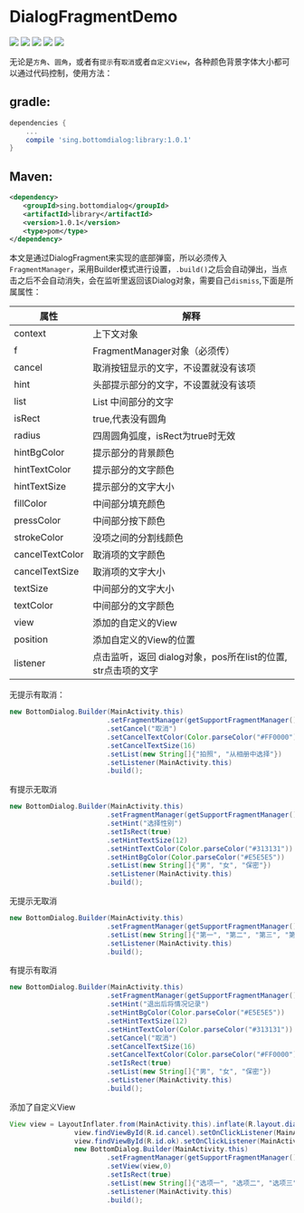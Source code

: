 # DialogFragmentDemo

![](./app/src/main/res/mipmap-xhdpi/demo01.png "") 
![](./app/src/main/res/mipmap-xhdpi/demo02.png "") 
![](./app/src/main/res/mipmap-xhdpi/demo03.png "") 
![](./app/src/main/res/mipmap-xhdpi/demo04.png "") 
![](./app/src/main/res/mipmap-xhdpi/demo05.png "") 

无论是`方角`、`圆角`，或者有`提示`有`取消`或者`自定义View`，各种颜色背景字体大小都可以通过代码控制，使用方法：

## gradle:

```groovy
dependencies {
    ...
    compile 'sing.bottomdialog:library:1.0.1'
}
```
## Maven:

```xml
<dependency>
　　<groupId>sing.bottomdialog</groupId>
　　<artifactId>library</artifactId>
　　<version>1.0.1</version>
　　<type>pom</type>
</dependency>
```

本文是通过DialogFragment来实现的底部弹窗，所以必须传入`FragmentManager`，采用Builder模式进行设置，`.build()`之后会自动弹出，当点击之后不会自动消失，会在监听里返回该Dialog对象，需要自己`dismiss`,下面是所属属性：

属性 | 解释
---- | ----
context | 上下文对象
f | FragmentManager对象（必须传）
cancel | 取消按钮显示的文字，不设置就没有该项
hint | 头部提示部分的文字，不设置就没有该项
list | List<String> 中间部分的文字
isRect | true,代表没有圆角
radius | 四周圆角弧度，isRect为true时无效
hintBgColor | 提示部分的背景颜色
hintTextColor | 提示部分的文字颜色
hintTextSize | 提示部分的文字大小
fillColor | 中间部分填充颜色
pressColor | 中间部分按下颜色
strokeColor | 没项之间的分割线颜色
cancelTextColor | 取消项的文字颜色
cancelTextSize | 取消项的文字大小
textSize | 中间部分的文字大小
textColor | 中间部分的文字颜色
view | 添加的自定义的View
position | 添加自定义的View的位置
listener | 点击监听，返回 dialog对象，pos所在list的位置, str点击项的文字

无提示有取消：

```JAVA
new BottomDialog.Builder(MainActivity.this)
                        .setFragmentManager(getSupportFragmentManager())
                        .setCancel("取消")
                        .setCancelTextColor(Color.parseColor("#FF0000"))
                        .setCancelTextSize(16)
                        .setList(new String[]{"拍照", "从相册中选择"})
                        .setListener(MainActivity.this)
                        .build();
```
有提示无取消

```JAVA
new BottomDialog.Builder(MainActivity.this)
                        .setFragmentManager(getSupportFragmentManager())
                        .setHint("选择性别")
                        .setIsRect(true)
                        .setHintTextSize(12)
                        .setHintTextColor(Color.parseColor("#313131"))
                        .setHintBgColor(Color.parseColor("#E5E5E5"))
                        .setList(new String[]{"男", "女", "保密"})
                        .setListener(MainActivity.this)
                        .build();
```
无提示无取消

```JAVA
new BottomDialog.Builder(MainActivity.this)
                        .setFragmentManager(getSupportFragmentManager())
                        .setList(new String[]{"第一", "第二", "第三", "第四"})
                        .setListener(MainActivity.this)
                        .build();
```
有提示有取消

```JAVA
new BottomDialog.Builder(MainActivity.this)
                        .setFragmentManager(getSupportFragmentManager())
                        .setHint("退出后将情况记录")
                        .setHintBgColor(Color.parseColor("#E5E5E5"))
                        .setHintTextSize(12)
                        .setHintTextColor(Color.parseColor("#313131"))
                        .setCancel("取消")
                        .setCancelTextSize(16)
                        .setCancelTextColor(Color.parseColor("#FF0000"))
                        .setIsRect(true)
                        .setList(new String[]{"男", "女", "保密"})
                        .setListener(MainActivity.this)
                        .build();
```
添加了自定义View

```JAVA
View view = LayoutInflater.from(MainActivity.this).inflate(R.layout.dialog_title,null);
                view.findViewById(R.id.cancel).setOnClickListener(MainActivity.this);
                view.findViewById(R.id.ok).setOnClickListener(MainActivity.this);
                new BottomDialog.Builder(MainActivity.this)
                        .setFragmentManager(getSupportFragmentManager())
                        .setView(view,0)
                        .setIsRect(true)
                        .setList(new String[]{"选项一", "选项二", "选项三"})
                        .setListener(MainActivity.this)
                        .build();
```
         